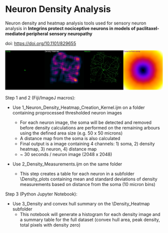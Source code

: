 # Neuron Density Analysis

Neuron density and heatmap analysis tools used for sensory neuron analysis in **Integrins protect nociceptive neurons in models of paclitaxel-mediated peripheral sensory neuropathy** 

doi: https://doi.org/10.1101/829655

![Example output](https://github.com/lahammond/Neuron_Density_Analysis/blob/master/Example_output.jpg)

Step 1 and 2 (Fiji/ImageJ macros):
  - Use 1_Neuron_Density_Heatmap_Creation_Kernel.ijm on a folder containing proprocessed thresholded neuron images
      - For each neuron image, the soma will be detected and removed before density calculations are performed on the remaining arbours using the defined area size (e.g. 50 x 50 microns)
      - A distance map from the soma is also calculated
      - Final output is a image containing 4 channels: 1) soma, 2) density heatmap, 3) neuron, 4) distance map
      - ~ 30 seconds / neuron image (2048 x 2048)
       
  - Use 2_Density_Measurements.ijm on the same folder
    - This step creates a table for each neuron in a subfolder \Density_plots containing mean and standard deviations of density measurements based on distance from the soma (10 micron bins)
    
Step 3 (Python Jupyter Notebook):
- Use 3_Density and convex hull summary on the \Density_Heatmap subfolder
  - This notebook will generate a histogram for each density image and a summary table for the full dataset (convex hull area, peak density, total pixels with density zero)
